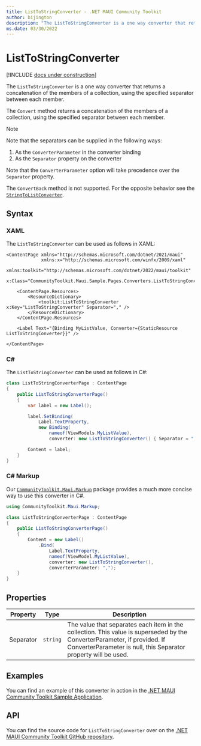 ```yaml
---
title: ListToStringConverter - .NET MAUI Community Toolkit
author: bijington
description: "The ListToStringConverter is a one way converter that returns a concatenation of the members of a collection, using the specified separator between each member."
ms.date: 03/30/2022
---
```


# ListToStringConverter

[!INCLUDE [docs under construction](../includes/preview-note.md)]

The `ListToStringConverter` is a one way converter that returns a concatenation of the members of a collection, using the specified separator between each member.

The `Convert` method returns a concatenation of the members of a collection, using the specified separator between each member.

> [!NOTE]
> Note that the separators can be supplied in the following ways:
> 1. As the `ConverterParameter` in the converter binding
> 2. As the `Separator` property on the converter
> 
> Note that the `ConverterParameter` option will take precedence over the `Separator` property.

The `ConvertBack` method is not supported. For the opposite behavior see the [`StringToListConverter`](string-to-list-converter.md).

## Syntax

### XAML

The `ListToStringConverter` can be used as follows in XAML:

```xaml
<ContentPage xmlns="http://schemas.microsoft.com/dotnet/2021/maui"
             xmlns:x="http://schemas.microsoft.com/winfx/2009/xaml"
             xmlns:toolkit="http://schemas.microsoft.com/dotnet/2022/maui/toolkit"
             x:Class="CommunityToolkit.Maui.Sample.Pages.Converters.ListToStringConverterPage">

    <ContentPage.Resources>
        <ResourceDictionary>
            <toolkit:ListToStringConverter x:Key="ListToStringConverter" Separator="," />
        </ResourceDictionary>
    </ContentPage.Resources>

    <Label Text="{Binding MyListValue, Converter={StaticResource ListToStringConverter}}" />

</ContentPage>
```

### C#

The `ListToStringConverter` can be used as follows in C#:

```csharp
class ListToStringConverterPage : ContentPage
{
    public ListToStringConverterPage()
    {
        var label = new Label();

		label.SetBinding(
			Label.TextProperty,
			new Binding(
				nameof(ViewModels.MyListValue),
				converter: new ListToStringConverter() { Separator = "," }));

		Content = label;
    }
}
```

### C# Markup

Our [`CommunityToolkit.Maui.Markup`](../markup/markup.md) package provides a much more concise way to use this converter in C#.

```csharp
using CommunityToolkit.Maui.Markup;

class ListToStringConverterPage : ContentPage
{
    public ListToStringConverterPage()
    {
        Content = new Label()
            .Bind(
                Label.TextProperty,
                nameof(ViewModel.MyListValue),
                converter: new ListToStringConverter(),
                converterParameter: ",");
    }
}
```

## Properties

|Property  |Type  |Description  |
|---------|---------|---------|
| Separator | `string` | The value that separates each item in the collection. This value is superseded by the ConverterParameter, if provided. If ConverterParameter is null, this Separator property will be used. |

## Examples

You can find an example of this converter in action in the [.NET MAUI Community Toolkit Sample Application](https://github.com/CommunityToolkit/Maui/blob/main/samples/CommunityToolkit.Maui.Sample/Pages/Converters/ListToStringConverterPage.xaml).

## API

You can find the source code for `ListToStringConverter` over on the [.NET MAUI Community Toolkit GitHub repository](https://github.com/CommunityToolkit/Maui/blob/main/src/CommunityToolkit.Maui/Converters/ListToStringConverter.shared.cs).
